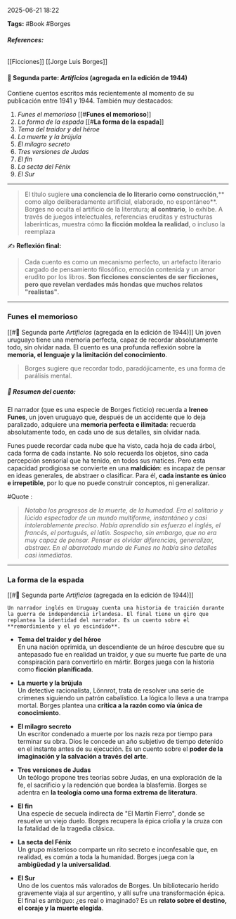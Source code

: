 2025-06-21 18:22

**Tags:** #Book #Borges 
###### **References:** 
[[Ficciones]] [[Jorge Luis Borges]]

#### 📍 Segunda parte: _Artificios_ (agregada en la edición de 1944)

Contiene cuentos escritos más recientemente al momento de su publicación entre 1941 y 1944. También muy destacados:

1. _Funes el memorioso_ [[#**Funes el memorioso**]]
2. _La forma de la espada_ [[#**La forma de la espada**]]
3. _Tema del traidor y del héroe_
4. _La muerte y la brújula_
5. _El milagro secreto_
6. _Tres versiones de Judas_
7. _El fin_
8. _La secta del Fénix_
9. _El Sur_
---
>El título sugiere **una conciencia de lo literario como construcción**,** como algo deliberadamente artificial, elaborado, no espontáneo**. Borges no oculta el artificio de la literatura; **al contrario**, lo exhibe. A través de juegos intelectuales, referencias eruditas y estructuras laberínticas, muestra cómo **la ficción moldea la realidad**, o incluso la reemplaza

✍️ **Reflexión final:**
>Cada cuento es como un mecanismo perfecto, un artefacto literario cargado de pensamiento filosófico, emoción contenida y un amor erudito por los libros. **Son ficciones conscientes de ser ficciones, pero que revelan verdades más hondas que muchos relatos "realistas"**.

---
### **Funes el memorioso**
[[#📍 Segunda parte _Artificios_ (agregada en la edición de 1944)]] 
Un joven uruguayo tiene una memoria perfecta, capaz de recordar absolutamente todo, sin olvidar nada. El cuento es una profunda reflexión sobre la **memoria, el lenguaje y la limitación del conocimiento**. 
>Borges sugiere que recordar todo, paradójicamente, es una forma de parálisis mental.

##### 🧠 Resumen del cuento:
El narrador (que es una especie de Borges ficticio) recuerda a **Ireneo Funes**, un joven uruguayo que, después de un accidente que lo deja paralizado, adquiere una **memoria perfecta e ilimitada**: recuerda absolutamente todo, en cada uno de sus detalles, sin olvidar nada.

Funes puede recordar cada nube que ha visto, cada hoja de cada árbol, cada forma de cada instante. No solo recuerda los objetos, sino cada percepción sensorial que ha tenido, en todos sus matices. Pero esta capacidad prodigiosa se convierte en una **maldición**: es incapaz de pensar en ideas generales, de abstraer o clasificar. Para él, **cada instante es único e irrepetible**, por lo que no puede construir conceptos, ni generalizar.

#Quote :
>*Notaba los progresos de la muerte, de la humedad. Era el solitario y lúcido espectador de un mundo multiforme, instantáneo y casi intolerablemente preciso.* 
> *Había aprendido sin esfuerzo el inglés, el francés, el portugués, el latín. Sospecho, sin embargo, que no era muy capaz de pensar. Pensar es olvidar diferencias, generalizar, abstraer. 
> En el abarrotado mundo de Funes no había sino detalles casi inmediatos.*

---
### **La forma de la espada**  
[[#📍 Segunda parte _Artificios_ (agregada en la edición de 1944)]]

    Un narrador inglés en Uruguay cuenta una historia de traición durante la guerra de independencia irlandesa. El final tiene un giro que replantea la identidad del narrador. Es un cuento sobre el **remordimiento y el yo escindido**.
    
- **Tema del traidor y del héroe**  
    En una nación oprimida, un descendiente de un héroe descubre que su antepasado fue en realidad un traidor, y que su muerte fue parte de una conspiración para convertirlo en mártir. Borges juega con la historia como **ficción planificada**.
    
- **La muerte y la brújula**  
    Un detective racionalista, Lönnrot, trata de resolver una serie de crímenes siguiendo un patrón cabalístico. La lógica lo lleva a una trampa mortal. Borges plantea una **crítica a la razón como vía única de conocimiento**.
    
- **El milagro secreto**  
    Un escritor condenado a muerte por los nazis reza por tiempo para terminar su obra. Dios le concede un año subjetivo de tiempo detenido en el instante antes de su ejecución. Es un cuento sobre el **poder de la imaginación y la salvación a través del arte**.
    
- **Tres versiones de Judas**  
    Un teólogo propone tres teorías sobre Judas, en una exploración de la fe, el sacrificio y la redención que bordea la blasfemia. Borges se adentra en **la teología como una forma extrema de literatura**.
    
- **El fin**  
    Una especie de secuela indirecta de "El Martín Fierro", donde se resuelve un viejo duelo. Borges recupera la épica criolla y la cruza con la fatalidad de la tragedia clásica.
    
- **La secta del Fénix**  
    Un grupo misterioso comparte un rito secreto e inconfesable que, en realidad, es común a toda la humanidad. Borges juega con la **ambigüedad y la universalidad**.
    
- **El Sur**  
    Uno de los cuentos más valorados de Borges. Un bibliotecario herido gravemente viaja al sur argentino, y allí sufre una transformación épica. El final es ambiguo: ¿es real o imaginado? Es un **relato sobre el destino, el coraje y la muerte elegida**.
















